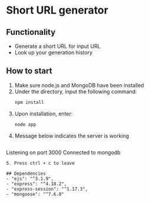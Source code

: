 # Short URL generator

## Functionality
- Generate a short URL for input URL
- Look up your generation history

## How to start
1. Make sure node.js and MongoDB have been installed
2. Under the directory, input the following command:
   ```bash
   npm install
   ```
3. Upon installation, enter:
   ```bash
   node app
   ```
4. Message below indicates the server is working
   ```bash
  Listening on port 3000
  Connected to mongodb
   ```
5. Press ctrl + c to leave

## Dependencies
- "ejs": "^3.1.9",
- "express": "^4.18.2",
- "express-session": "^1.17.3",
- "mongoose": "^7.6.0"